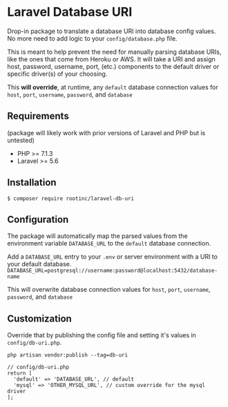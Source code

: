 # Laravel Database URI
Drop-in package to translate a database URI into database config values. No more need to add logic to your
`config/database.php` file.

This is meant to help prevent the need for manually parsing database URIs, like the ones that come from Heroku or AWS.
It will take a URI and assign host, password, username, port, (etc.) components to the default driver or
specific driver(s) of your choosing.

This __will override__, at runtime, any `default` database connection values for `host`, `port`, `username`, `password`, and `database`

## Requirements
(package will likely work with prior versions of Laravel and PHP but is untested)
- PHP >= 7.1.3
- Laravel >= 5.6

## Installation
`$ composer require rootinc/laravel-db-uri`

## Configuration
The package will automatically map the parsed values from the environment variable `DATABASE_URL` to the `default` database connection.

Add a `DATABASE_URL` entry to your `.env` or server environment with a URI to your default database.
`DATABASE_URL=postgresql://username:password@localhost:5432/database-name`

This will overwrite database connection values for `host`, `port`, `username`, `password`, and `database`


## Customization
Override that by publishing the config file and setting it's values in `config/db-uri.php`.

`php artisan vendor:publish --tag=db-uri`

```
// config/db-uri.php
return [
  'default' => 'DATABASE_URL', // default
  'mysql' => 'OTHER_MYSQL_URL', // custom override for the mysql driver
];
```

